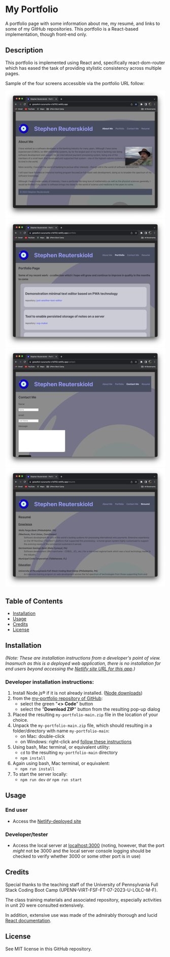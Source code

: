 # My Portfolio

A portfolio page with some information about me, my resumé, and links to some of my GitHub repositories.
This portfolio is a React-based implementation, though front-end only.

## Description

This portfolio is implemented using React and, specifically react-dom-router which has eased the task of providing stylistic consistency across multiple pages.

Sample of the four screens accessible via the portfolio URL follow:

![About Me page](screens/screen1.png)
![Project Portfolio page](screens/screen2.png)
![Contact page](screens/screen3.png)
![Resumé page](screens/screen4.png)

## Table of Contents

- [Installation](#installation)
- [Usage](#usage)
- [Credits](#credits)
- [License](#license)

## Installation

*(Note: These are installation instructions from a developer's point of view.  Inasmuch as this is a deployed web application, there is no installation for end users beyond accessing the [Netlify site URL for this app](https://graceful-cucurucho-c1d702.netlify.app).)*

### Developer installation instructions:

1. Install Node.js® if it is not already installed.    ([Node downloads](https://nodejs.org/en/download))
2. from the [my-portfolio repository of GitHub](https://github.com/stevreut/my-portfolio):
    - select the green "**<> Code**" button
    - select the "**Download ZIP**" button from the resulting pop-up dialog
3. Placed the resulting `my-portfolio-main.zip` file in the location of your choice.
4. Unpack the `my-portfolio-main.zip` file, which should resulting in a folder/directory with name `my-portfolio-main`:
    - on Mac: double-click
    - on Windows: right-click and [follow these instructions](https://support.microsoft.com/en-us/windows/zip-and-unzip-files-f6dde0a7-0fec-8294-e1d3-703ed85e7ebc)
5. Using bash, Mac terminal, or equivalent utility:
    - `cd` to the resulting `my-portfolio-main` directory
    - `npm install`
6. Again using bash, Mac terminal, or equivalent:
    - `npm run install`
7. To start the server locally:
    - `npm run dev`  *or*  `npm run start` 

## Usage

### End user

  - Access the [Netlify-deployed site](https://graceful-cucurucho-c1d702.netlify.app)

### Developer/tester

  - Access the local server at [localhost:3000](http://localhost:3000)  (noting, however, that the port *might* not be 3000 and the local server console logging should be checked to verify whether 3000 or some other port is in use)

## Credits

Special thanks to the teaching staff of the University of Pennsylvania Full Stack Coding Boot Camp (UPENN-VIRT-FSF-FT-07-2023-U-LOLC-M-F).

The class training materials and associated repository, especially activities in unit 20 were consulted extensively.

In addition, extensive use was made of the admirably thorough and lucid [React documentation](https://react.dev/learn).




## License

See MIT license in this GitHub repository.
